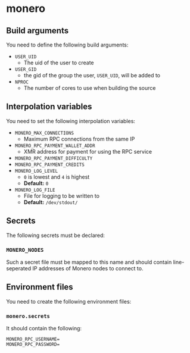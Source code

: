 monero
======

## Build arguments

You need to define the following
build arguments:

* `USER_UID`
	* The uid of the user to create
* `USER_GID`
	* the gid of the group the user, `USER_UID`,
	will be added to
* `NPROC`
	* The number of cores to use when
	building the source

## Interpolation variables

You need to set the following interpolation
variables:

* `MONERO_MAX_CONNECTIONS`
	* Maximum RPC connections from the same IP
* `MONERO_RPC_PAYMENT_WALLET_ADDR`
	* XMR address for payment for using
	the RPC service
* `MONERO_RPC_PAYMENT_DIFFICULTY`
* `MONERO_RPC_PAYMENT_CREDITS`
* `MONERO_LOG_LEVEL`
	* `0` is lowest and `4` is highest
	* **Default:** `0`
* `MONERO_LOG_FILE`
	* File for logging to be written to
	* **Default:** `/dev/stdout/`


## Secrets

The following secrets must be declared:

### `MONERO_NODES`

Such a secret file must be mapped to this
name and should contain line-seperated
IP addresses of Monero nodes to connect to.

## Environment files

You need to create the following
environment files:

### `monero.secrets`

It should contain the following:

```
MONERO_RPC_USERNAME=
MONERO_RPC_PASSWORD=
```
